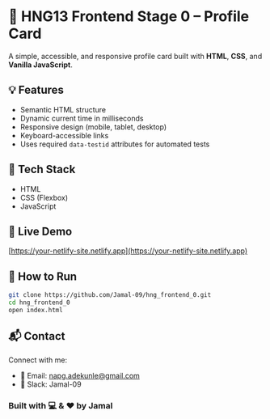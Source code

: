 # 🚀 HNG13 Frontend Stage 0 – Profile Card

A simple, accessible, and responsive profile card built with **HTML**, **CSS**, and **Vanilla JavaScript**.

## 💡 Features

- Semantic HTML structure
- Dynamic current time in milliseconds
- Responsive design (mobile, tablet, desktop)
- Keyboard-accessible links
- Uses required `data-testid` attributes for automated tests

## 🧰 Tech Stack

- HTML
- CSS (Flexbox)
- JavaScript

## 🔗 Live Demo

[https://your-netlify-site.netlify.app](https://your-netlify-site.netlify.app)

## 📁 How to Run

```bash
git clone https://github.com/Jamal-09/hng_frontend_0.git
cd hng_frontend_0
open index.html
```

## 📬 Contact

Connect with me:

- 📧 Email: napg.adekunle@gmail.com
- 🌈 Slack: Jamal-09

### Built with 💻 & ❤️ by Jamal
